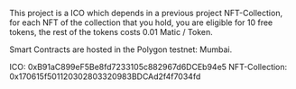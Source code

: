 This project is a ICO which depends in a previous project NFT-Collection, for each NFT of the collection that you hold, you are eligible for 10 free tokens, the rest of the tokens costs 0.01 Matic / Token.

Smart Contracts are hosted in the Polygon testnet: Mumbai.


ICO: 0xB91aC899eF5Be8fd7233105c882967d6DCEb94e5
NFT-Collection: 0x170615f501120302803320983BDCAd2f4f7034fd

